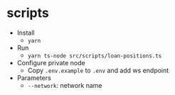# scripts

- Install
  - `yarn`
- Run
  - `yarn ts-node src/scripts/loan-positions.ts`
- Configure private node
  - Copy `.env.example` to `.env` and add ws endpoint
- Parameters
  - `--network`: network name
